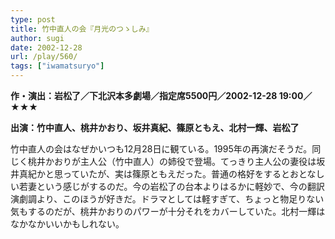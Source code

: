 ```yaml
---
type: post
title: 竹中直人の会『月光のつゝしみ』
author: sugi
date: 2002-12-28
url: /play/560/
tags: ["iwamatsuryo"]
---
```

**作・演出：岩松了／下北沢本多劇場／指定席5500円／2002-12-28 19:00／★★★**

**出演：竹中直人、桃井かおり、坂井真紀、篠原ともえ、北村一輝、岩松了**

竹中直人の会はなぜかいつも12月28日に観ている。1995年の再演だそうだ。同じく桃井かおりが主人公（竹中直人）の姉役で登場。てっきり主人公の妻役は坂井真紀かと思っていたが、実は篠原ともえだった。普通の格好をするとおとなしい若妻という感じがするのだ。今の岩松了の台本よりはるかに軽妙で、今の翻訳演劇調より、このほうが好きだ。ドラマとしては軽すぎて、ちょっと物足りない気もするのだが、桃井かおりのパワーが十分それをカバーしていた。北村一輝はなかなかいいかもしれない。

